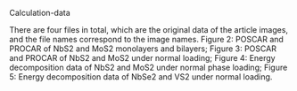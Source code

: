 Calculation-data

There are four files in total, which are the original data of the article images, and the file names correspond to the image names. Figure 2: POSCAR and PROCAR of NbS2 and MoS2 monolayers and bilayers; Figure 3: POSCAR and PROCAR of NbS2 and MoS2 under normal loading; Figure 4: Energy decomposition data of NbS2 and MoS2 under normal phase loading; Figure 5: Energy decomposition data of NbSe2 and VS2 under normal loading.
